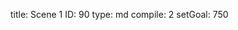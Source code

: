 title:          Scene 1
ID:             90
type:           md
compile:        2
setGoal:        750


